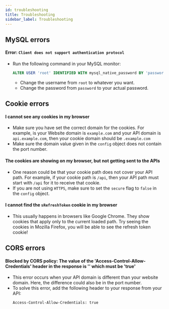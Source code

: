 ```yaml
---
id: troubleshooting
title: Troubleshooting
sidebar_label: Troubleshooting
---
```


## MySQL errors
#### Error: ```Client does not support authentication protocol```
- Run the following command in your MySQL monitor:
  ```SQL
  ALTER USER 'root' IDENTIFIED WITH mysql_native_password BY 'password'
  ```
    - Change the username from ```root``` to whatever you want.
    - Change the password from ```password``` to your actual password.

## Cookie errors
#### I cannot see any cookies in my browser
- Make sure you have set the correct domain for the cookies. For example, is your Website domain is ```example.com``` and your API domain is ```api.example.com```, then your cookie domain should be ```.example.com```
- Make sure the domain value given in the ```config``` object does not contain the port number.

#### The cookies are showing on my browser, but not getting sent to the APIs
- One reason could be that your cookie path does not cover your API path. For example, if your cookie path is ```/api```, then your API path must start with ```/api``` for it to receive that cookie.
- If you are not using ```HTTPS```, make sure to set the ```secure``` flag to ```false``` in the ```config``` object.

#### I cannot find the ```sRefreshToken``` cookie in my browser
- This usually happens in browsers like Google Chrome. They show cookies that apply only to the current loaded path. Try seeing the cookies in Mozilla Firefox, you will be able to see the refresh token cookie!

## CORS errors
#### Blocked by CORS policy: The value of the 'Access-Control-Allow-Credentials' header in the response is '' which must be 'true'
- This error occurs when your API domain is different than your website domain. Here, the difference could also be in the port number.
- To solve this error, add the following header to your response from your API: 
  ```
  Access-Control-Allow-Credentials: true
  ```